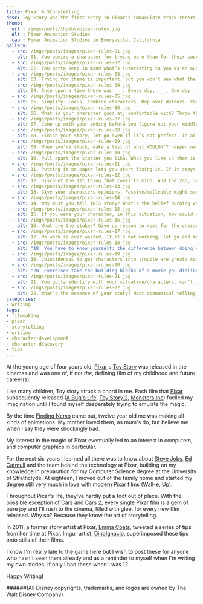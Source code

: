 ```yaml
---
title: Pixar & Storytelling
desc: Toy Story was the first entry in Pixar's immaculate track record, both critically and commercially. Why are they so good, and what makes their stories so memorable?
thumb:
  url : /imgs/posts/thumbs/pixar-rules.jpg
  alt : Pixar Animation Studios
  cap : Pixar Animation Studios in Emeryville, California
gallery:
  - src: /imgs/posts/images/pixar-rules-01.jpg
    alt: 01. You admire a character for trying more than for their successes.
  - src: /imgs/posts/images/pixar-rules-02.jpg
    alt: 02. You gotta keep in mind what’s interesting to you as an audience, not what’s fun to do as a writer. They can be v. different.
  - src: /imgs/posts/images/pixar-rules-03.jpg
    alt: 03. Trying for theme is important, but you won’t see what the story is actually about til you’re at the end of it. Now rewrite.
  - src: /imgs/posts/images/pixar-rules-04.jpg
    alt: 04. Once upon a time there was ___. Every day, ___. One day ___. Because of that, ___. Because of that, ___. Until finally ___.
  - src: /imgs/posts/images/pixar-rules-05.jpg
    alt: 05. Simplify. Focus. Combine characters. Hop over detours. You’ll feel like you’re losing valuable stuff but it sets you free.
  - src: /imgs/posts/images/pixar-rules-06.jpg
    alt: 06. What is your character good at, comfortable with? Throw the polar opposite at them. Challenge them. How do they deal?
  - src: /imgs/posts/images/pixar-rules-07.jpg
    alt: 07. Come up with your ending before you figure out your middle. Seriously. Endings are hard, get yours working up front.
  - src: /imgs/posts/images/pixar-rules-08.jpg
    alt: 08. Finish your story, let go even if it’s not perfect. In an ideal world you have both, but move on. Do better next time.
  - src: /imgs/posts/images/pixar-rules-09.jpg
    alt: 09. When you’re stuck, make a list of what WOULDN’T happen next. Lots of times the material to get you unstuck will show up.
  - src: /imgs/posts/images/pixar-rules-10.jpg
    alt: 10. Pull apart the stories you like. What you like in them is a part of you; you’ve got to recognize it before you can use it.
  - src: /imgs/posts/images/pixar-rules-11.jpg
    alt: 11. Putting it on paper lets you start fixing it. If it stays in your head, a perfect idea, you’ll never share it with anyone.
  - src: /imgs/posts/images/pixar-rules-12.jpg
    alt: 12. Discount the 1st thing that comes to mind. And the 2nd, 3rd, 4th, 5th – get the obvious out of the way. Surprise yourself.
  - src: /imgs/posts/images/pixar-rules-13.jpg
    alt: 13. Give your characters opinions. Passive/malleable might seem likable to you as you write, but it’s poison to the audience.
  - src: /imgs/posts/images/pixar-rules-14.jpg
    alt: 14. Why must you tell THIS story? What’s the belief burning within you that your story feeds off of? That’s the heart of it.
  - src: /imgs/posts/images/pixar-rules-15.jpg
    alt: 15. If you were your character, in this situation, how would you feel? Honesty lends credibility to unbelievable situations.
  - src: /imgs/posts/images/pixar-rules-16.jpg
    alt: 16. What are the stakes? Give us reason to root for the character. What happens if they don’t succeed? Stack the odds against.
  - src: /imgs/posts/images/pixar-rules-17.jpg
    alt: 17. No work is ever wasted. If it’s not working, let go and move on – it’ll come back around to be useful later.
  - src: /imgs/posts/images/pixar-rules-18.jpg
    alt: "18. You have to know yourself: the difference between doing your best & fussing. Story is testing, not refining."
  - src: /imgs/posts/images/pixar-rules-19.jpg
    alt: 19. Coincidences to get characters into trouble are great; coincidences to get them out of it are cheating.
  - src: /imgs/posts/images/pixar-rules-20.jpg
    alt: "20. Exercise: take the building blocks of a movie you dislike. How d’you rearrange them into what you DO like?"
  - src: /imgs/posts/images/pixar-rules-21.jpg
    alt: 21. You gotta identify with your situation/characters, can’t just write ‘cool’. What would make YOU act that way?
  - src: /imgs/posts/images/pixar-rules-22.jpg
    alt: 22. What’s the essence of your story? Most economical telling of it? If you know that, you can build out from there.
categories:
- writing
tags: 
- filmmaking
- pixar
- storytelling
- writing
- character-development
- character-discovery
- tips 
---
```


[pixar]: http://www.pixar.com/

[toy1]: http://www.imdb.com/title/tt0114709/
[bugs]: http://www.imdb.com/title/tt0120623/
[toy2]: http://www.imdb.com/title/tt0120363/
[monsters]: http://www.imdb.com/title/tt0198781/
[nemo]: http://www.imdb.com/title/tt0266543/
[walle]: http://www.imdb.com/title/tt0910970/ 
[up]: http://www.imdb.com/title/tt1049413/
[cars1]: http://www.imdb.com/title/tt0317219/
[cars2]: http://www.imdb.com/title/tt1216475/

[jobs]: http://en.wikipedia.org/wiki/Steve_Jobs
[catmull]: http://en.wikipedia.org/wiki/Edwin_Catmull
[emma]: https://twitter.com/lawnrocket
[dino]: http://dinoignacio.imgur.com/

At the young age of four years old, [Pixar][pixar]'s [Toy Story][toy1] was released in the cinemas and was one of, if not *the*, defining film of my childhood and future career(s). 

Like many children, Toy story struck a chord in me. Each film that [Pixar][pixar] subsequently released ([A Bug's Life][bugs], [Toy Story 2][toy2], [Monsters Inc][monsters]) fuelled my imagination until I found myself desperately trying to emulate the magic. 

By the time [Finding Nemo][nemo] came out, twelve year old me was making all kinds of animations. My mother loved them, as mum's do, but believe me when I say they were shockingly bad. 

My interest in the magic of Pixar eventually led to an interest in computers, and computer graphics in particular. 

For the next six years I learned all there was to know about [Steve Jobs][jobs], [Ed Catmull][catmull] and the team behind the technology at Pixar, building on my knowledge in preparation for my Computer Science degree at the University of Strathclyde. At eighteen, I moved out of the family home and started my degree still very much in love with modern Pixar films ([Wall-e][walle], [Up][up]).

Throughout Pixar's life, they've hardly put a foot out of place. With the possible exception of [Cars][cars1] and [Cars 2][cars2], every single Pixar film is a gem of pure joy and I'll rush to the cinema, filled with glee, for every new film released. Why so? Because they know the art of storytelling. 

In 2011, a former story artist at Pixar, [Emma Coats][emma], tweeted a series of tips from her time at Pixar. Imgur artist, [DinoIgnacio][dino], superimposed these tips onto stills of their films. 

I know I'm really late to the game here but I wish to post these for anyone who hasn't seen them already and as a reminder to myself when I'm writing my own stories. If only I had these when I was 12.

Happy Writing!

######(All Disney copyrights, trademarks, and logos are owned by The Walt Disney Company)
